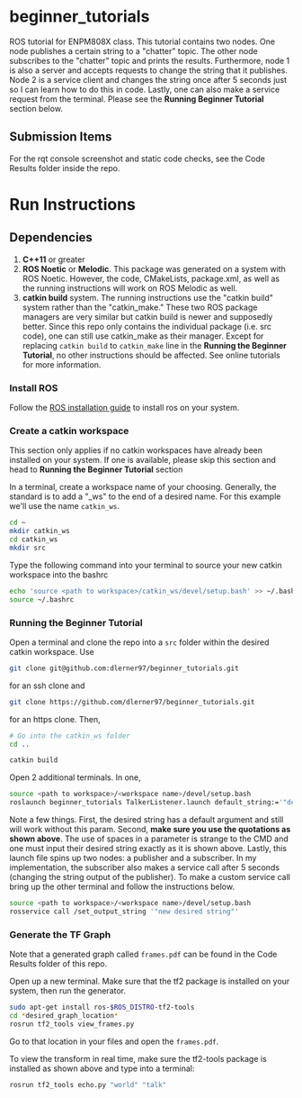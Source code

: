 # beginner_tutorials
ROS tutorial for ENPM808X class. This tutorial contains two nodes. One node publishes a certain string to a "chatter" topic. The other node subscribes to the "chatter" topic and prints the results. Furthermore, node 1 is also a server and accepts requests to change the string that it publishes. Node 2 is a service client and changes the string once after 5 seconds just so I can learn how to do this in code. Lastly, one can also make a service request from the terminal. Please see the **Running Beginner Tutorial** section below. 

## Submission Items
For the rqt console screenshot and static code checks, see the Code Results folder inside the repo.

# Run Instructions

## Dependencies
1. **C++11** or greater
2. **ROS Noetic** or **Melodic**. This package was generated on a system with ROS Noetic. However, the code, CMakeLists, package.xml, as well as the running instructions will work on ROS Melodic as well.
3. **catkin build** system. The running instructions use the "catkin build" system rather than the "catkin_make." These two ROS package managers are very similar but catkin build is newer and supposedly better. Since this repo only contains the individual package (i.e. src code), one can still use catkin_make as their manager. Except for replacing `catkin build` to `catkin_make` line in the **Running the Beginner Tutorial**, no other instructions should be affected. See online tutorials for more information.

### Install ROS

Follow the [ROS installation guide](http://wiki.ros.org/ROS/Installation) to install ros on your system.

### Create a catkin workspace

This section only applies if no catkin workspaces have already been installed on your system. If one is available, please skip this section and head to **Running the Beginner Tutorial** section

In a terminal, create a workspace name of your choosing. Generally, the standard is to add a "_ws" to the end of a desired name. For this example we'll use the name `catkin_ws`.

```bash
cd ~
mkdir catkin_ws
cd catkin_ws
mkdir src
```

Type the following command into your terminal to source your new catkin workspace into the bashrc

```bash
echo 'source <path to workspace>/catkin_ws/devel/setup.bash' >> ~/.bashrc
source ~/.bashrc
```

### Running the Beginner Tutorial

Open a terminal and clone the repo into a `src` folder within the desired catkin workspace. Use
```bash
git clone git@github.com:dlerner97/beginner_tutorials.git
```
for an ssh clone and 
```bash
git clone https://github.com/dlerner97/beginner_tutorials.git
```
for an https clone. Then,
```bash
# Go into the catkin_ws folder
cd ..

catkin build
```

Open 2 additional terminals. In one,
```bash
source <path to workspace>/<workspace name>/devel/setup.bash
roslaunch beginner_tutorials TalkerListener.launch default_string:='"desired string"'
```

Note a few things. First, the desired string has a default argument and still will work without this param. Second, **make sure you use the quotations as shown above**. The use of spaces in a parameter is strange to the CMD and one must input their desired string exactly as it is shown above. Lastly, this launch file spins up two nodes: a publisher and a subscriber. In my implementation, the subscriber also makes a service call after 5 seconds (changing the string output of the publisher). To make a custom service call bring up the other terminal and follow the instructions below.

```bash
source <path to workspace>/<workspace name>/devel/setup.bash
rosservice call /set_output_string '"new desired string"'
```

### Generate the TF Graph
Note that a generated graph called `frames.pdf` can be found in the Code Results folder of this repo.

Open up a new terminal. Make sure that the tf2 package is installed on your system, then run the generator.

```bash
sudo apt-get install ros-$ROS_DISTRO-tf2-tools
cd *desired_graph_location*
rosrun tf2_tools view_frames.py
```

Go to that location in your files and open the `frames.pdf`. 

To view the transform in real time, make sure the tf2-tools package is installed as shown above and type into a terminal:

```bash
rosrun tf2_tools echo.py "world" "talk"
```
